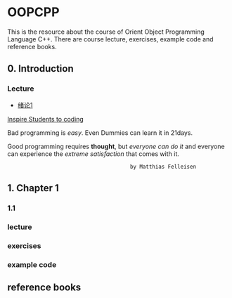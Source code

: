 OOPCPP
====
This is the resource about the course of Orient Object Programming Language C++.
There are course lecture, exercises, example code and reference books.

## 0. Introduction

### Lecture
- [绪论1](./02.%20PPT/Fall/C%2B%2B_%E7%BB%AA%E8%AE%BA1.pptx)

[Inspire Students to coding](https://code.org/educate/resources/inspire)

Bad programming is *easy*. Even Dummies can learn it in 21days.

Good programming requires **thought**, but *everyone can do it* and everyone can experience the *extreme satisfaction* that comes with it.

`				 						by Matthias Felleisen`

## 1. Chapter 1
### 1.1

### lecture

### exercises
### example code

## reference books

[1]: www.learncpp.com	"a learn c++ web"
[2]: www.csdn.net	"中文开发社区"
[3]: http://study.163.com/course/courseMain.htm?courseId=271005	"面向对象程序设计-C++ - 网易云课堂"
